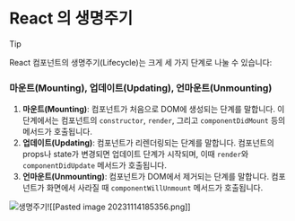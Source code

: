 # React 의 생명주기

> [!tip] 
> React 컴포넌트의 생명주기(Lifecycle)는 크게 세 가지 단계로 나눌 수 있습니다:

### 마운트(Mounting), 업데이트(Updating), 언마운트(Unmounting)

1. **마운트(Mounting)**: 컴포넌트가 처음으로 DOM에 생성되는 단계를 말합니다. 이 단계에서는 컴포넌트의 `constructor`, `render`, 그리고 `componentDidMount` 등의 메서드가 호출됩니다.
2. **업데이트(Updating)**: 컴포넌트가 리렌더링되는 단계를 말합니다. 컴포넌트의 props나 state가 변경되면 업데이트 단계가 시작되며, 이때 `render`와 `componentDidUpdate` 메서드가 호출됩니다.
3. **언마운트(Unmounting)**: 컴포넌트가 DOM에서 제거되는 단계를 말합니다. 컴포넌트가 화면에서 사라질 때 `componentWillUnmount` 메서드가 호출됩니다.



![생명주기]()![[Pasted image 20231114185356.png]]